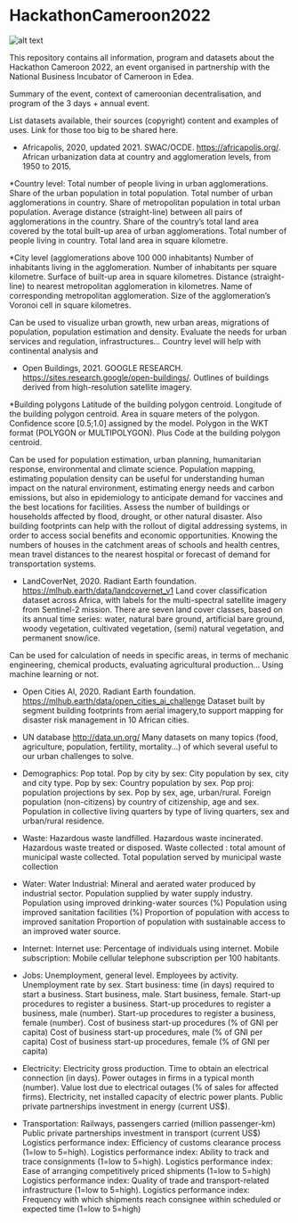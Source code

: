 # HackathonCameroon2022

![alt text](https://github.com/[username]/[reponame]/blob/[branch]/image.jpg?raw=true)

This repository contains all information, program and datasets about the Hackathon Cameroon 2022, an event organised in partnership with the National Business Incubator of Cameroon in Edea. 


Summary of the event, context of cameroonian decentralisation, and program of the 3 days + annual event. 


List datasets available, their sources (copyright) content and examples of uses. Link for those too big to be shared here. 
- Africapolis, 2020, updated 2021. SWAC/OCDE. https://africapolis.org/.  
African urbanization data at country and agglomeration levels, from 1950 to 2015. 

*Country level:
Total number of people living in urban agglomerations.
Share of the urban population in total population.
Total number of urban agglomerations in country.
Share of metropolitan population in total urban population.
Average distance (straight-line) between all pairs of agglomerations in the country.
Share of the country’s total land area covered by the total built-up area of urban agglomerations.
Total number of people living in country.
Total land area in square kilometre.

*City level (agglomerations above 100 000 inhabitants)
Number of inhabitants living in the agglomeration.
Number of inhabitants per square kilometre. 
Surface of built-up area in square kilometres.
Distance (straight-line) to nearest metropolitan agglomeration in kilometres. 
Name of corresponding metropolitan agglomeration.
Size of the agglomeration’s Voronoi cell in square kilometres.

Can be used to visualize urban growth, new urban areas, migrations of population, population estimation and density. Evaluate the needs for urban services and regulation, infrastructures... Country level will help with continental analysis and 

- Open Buildings, 2021. GOOGLE RESEARCH. https://sites.research.google/open-buildings/.
Outlines of buildings derived from high-resolution satellite imagery. 

*Building polygons
Latitude of the building polygon centroid.
Longitude of the building polygon centroid.
Area in square meters of the polygon.
Confidence score [0.5;1.0] assigned by the model.
Polygon in the WKT format (POLYGON or MULTIPOLYGON).
Plus Code at the building polygon centroid.

Can be used for population estimation, urban planning, humanitarian response, environmental and climate science. Population mapping, estimating population density can be useful for understanding human impact on the natural environment, estimating energy needs and carbon emissions, but also in epidemiology to anticipate demand for vaccines and the best locations for facilities. Assess the number of buildings or households affected by flood, drought, or other natural disaster. Also building footprints can help with the rollout of digital addressing systems, in order to access social benefits and economic opportunities. Knowing the numbers of houses in the catchment areas of schools and health centres, mean travel distances to the nearest hospital or forecast of demand for transportation systems.

- LandCoverNet, 2020. Radiant Earth foundation. https://mlhub.earth/data/landcovernet_v1
Land cover classification dataset across Africa, with labels for the multi-spectral satellite imagery from Sentinel-2 mission. There are seven land cover classes, based on its annual time series: water, natural bare ground, artificial bare ground, woody vegetation, cultivated vegetation, (semi) natural vegetation, and permanent snow/ice.

Can be used for calculation of needs in specific areas, in terms of mechanic engineering, chemical products, evaluating agricultural production... Using machine learning or not. 

- Open Cities AI, 2020. Radiant Earth foundation. https://mlhub.earth/data/open_cities_ai_challenge
Dataset built by segment building footprints from aerial imagery,to support mapping for disaster risk management in 10 African cities. 

- UN database http://data.un.org/
Many datasets on many topics (food, agriculture, population, fertility, mortality...) of which several useful to our urban challenges to solve.

* Demographics:
Pop total.
Pop by city by sex: City population by sex, city and city type.
Pop by sex: Country population by sex.
Pop proj: population projections by sex.
Pop by sex, age, urban/rural.
Foreign population (non-citizens) by country of citizenship, age and sex.
Population in collective living quarters by type of living quarters, sex and urban/rural residence.

* Waste:
Hazardous waste landfilled.
Hazardous waste incinerated.
Hazardous waste treated or disposed.
Waste collected : total amount of municipal waste collected.
Total population served by municipal waste collection

* Water:
Water Industrial: Mineral and aerated water produced by industrial sector.
Population supplied by water supply industry.
Population using improved drinking-water sources (%)
Population using improved sanitation facilities (%)
Proportion of population with access to improved sanitation
Proportion of population with sustainable access to an improved water source.

* Internet:
Internet use: Percentage of individuals using internet.
Mobile subscription: Mobile cellular telephone subscription per 100 habitants.

* Jobs:
Unemployment, general level. 
Employees by activity.
Unemployment rate by sex. 
Start business: time (in days) required to start a business. 
Start business, male.
Start business, female.
Start-up procedures to register a business.
Start-up procedures to register a business, male (number).
Start-up procedures to register a business, female (number).
Cost of business start-up procedures (% of GNI per capita)
Cost of business start-up procedures, male (% of GNI per capita)
Cost of business start-up procedures, female (% of GNI per capita)

* Electricity:
Electricity gross production.
Time to obtain an electrical connection (in days).
Power outages in firms in a typical month (number).
Value lost due to electrical outages (% of sales for affected firms).
Electricity, net installed capacity of electric power plants.
Public private partnerships investment in energy (current US$).

* Transportation:
Railways, passengers carried (million passenger-km)
Public private partnerships investment in transport (current US$)
Logistics performance index: Efficiency of customs clearance process (1=low to 5=high).
Logistics performance index: Ability to track and trace consignments (1=low to 5=high).
Logistics performance index: Ease of arranging competitively priced shipments (1=low to 5=high)
Logistics performance index: Quality of trade and transport-related infrastructure (1=low to 5=high).
Logistics performance index: Frequency with which shipments reach consignee within scheduled or expected time (1=low to 5=high)
